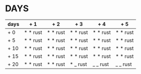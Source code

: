 # DAYS
 | days | + 1      | + 2      | + 3      | + 4      | + 5      |
 | ---- | -------- | -------- | -------- | -------- | -------  |
 | + 0  | * * rust | * * rust | * * rust | * * rust | * * rust |
 | + 5  | * * rust | * * rust | * * rust | * * rust | * * rust |
 | + 10 | * * rust | * * rust | * * rust | * * rust | * * rust |
 | + 15 | * * rust | * * rust | * * rust | * * rust | * * rust |
 | + 20 | * * rust | * * rust | * _ rust | _ _ rust | _ _ rust |
